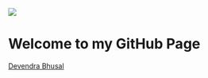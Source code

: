 <a href="https://www.devbhusal.com"><img src= "https://devbhusal.com/logo.png"/>
</a>
<h1> Welcome to my GitHub Page </h1>

<script type="text/javascript" src="https://platform.linkedin.com/badges/js/profile.js" async="" defer=""></script>

<div class="LI-profile-badge" data-version="v1" data-size="medium" data-locale="en_US" data-type="vertical" data-theme="dark" data-vanity="devbhusal"><a class="LI-simple-link" href="https://au.linkedin.com/in/devbhusal?trk=profile-badge">Devendra Bhusal</a></div>

